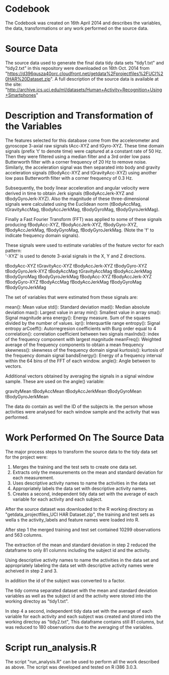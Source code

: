 Codebook
========
The Codebook was created on 16th April 2014 and describes the variables, 
the data, transformations or any work performed on the source data. 

Source Data
===========
The source data used to generate the final data tidy data sets "tidy1.txt" and "tidy2.txt" 
in this repository were downloaded on 16th Oct. 2014 from "https://d396qusza40orc.cloudfront.net/getdata%2Fprojectfiles%2FUCI%20HAR%20Dataset.zip". 
A full description of the source data is available at the site:
"http://archive.ics.uci.edu/ml/datasets/Human+Activity+Recognition+Using+Smartphones"


Description and Transformation of the Variables
===============================================
The features selected for this database come from the accelerometer and gyroscope 3-axial raw signals tAcc-XYZ and tGyro-XYZ. These time domain signals (prefix 't' to denote time) were captured at a constant rate of 50 Hz. Then they were filtered using a median filter and a 3rd order low pass Butterworth filter with a corner frequency of 20 Hz to remove noise. Similarly, the acceleration signal was then separated into body and gravity acceleration signals (tBodyAcc-XYZ and tGravityAcc-XYZ) using another low pass Butterworth filter with a corner frequency of 0.3 Hz. 

Subsequently, the body linear acceleration and angular velocity were derived in time to obtain Jerk signals (tBodyAccJerk-XYZ and tBodyGyroJerk-XYZ). Also the magnitude of these three-dimensional signals were calculated using the Euclidean norm (tBodyAccMag, tGravityAccMag, tBodyAccJerkMag, tBodyGyroMag, tBodyGyroJerkMag). 

Finally a Fast Fourier Transform (FFT) was applied to some of these signals producing fBodyAcc-XYZ, fBodyAccJerk-XYZ, fBodyGyro-XYZ, fBodyAccJerkMag, fBodyGyroMag, fBodyGyroJerkMag. (Note the 'f' to indicate frequency domain signals). 

These signals were used to estimate variables of the feature vector for each pattern:  
'-XYZ' is used to denote 3-axial signals in the X, Y and Z directions.

tBodyAcc-XYZ
tGravityAcc-XYZ
tBodyAccJerk-XYZ
tBodyGyro-XYZ
tBodyGyroJerk-XYZ
tBodyAccMag
tGravityAccMag
tBodyAccJerkMag
tBodyGyroMag
tBodyGyroJerkMag
fBodyAcc-XYZ
fBodyAccJerk-XYZ
fBodyGyro-XYZ
fBodyAccMag
fBodyAccJerkMag
fBodyGyroMag
fBodyGyroJerkMag

The set of variables that were estimated from these signals are: 

mean(): Mean value
std(): Standard deviation
mad(): Median absolute deviation 
max(): Largest value in array
min(): Smallest value in array
sma(): Signal magnitude area
energy(): Energy measure. Sum of the squares divided by the number of values. 
iqr(): Interquartile range 
entropy(): Signal entropy
arCoeff(): Autorregresion coefficients with Burg order equal to 4
correlation(): correlation coefficient between two signals
maxInds(): index of the frequency component with largest magnitude
meanFreq(): Weighted average of the frequency components to obtain a mean frequency
skewness(): skewness of the frequency domain signal 
kurtosis(): kurtosis of the frequency domain signal 
bandsEnergy(): Energy of a frequency interval within the 64 bins of the FFT of each window.
angle(): Angle between to vectors.

Additional vectors obtained by averaging the signals in a signal window sample. These are used on the angle() variable:

gravityMean
tBodyAccMean
tBodyAccJerkMean
tBodyGyroMean
tBodyGyroJerkMean

The data do contain as well the ID of the subjects ie. the person whose activities were analysed 
for each window sample and the activity that was performed.  

Work Performed On The Source Data 
=================================
The major process steps to transform the source data to the tidy data set for the project were:
1. Merges the training and the test sets to create one data set.
2. Extracts only the measurements on the mean and standard deviation for each measurement. 
2. Uses descriptive activity names to name the activities in the data set
3. Appropriately labels the data set with descriptive activity names. 
4. Creates a second, independent tidy data set with the average of each variable for each activity and each subject. 

After the source dataset was downloaded to the R working directory as 
"getdata_projectfiles_UCI HAR Dataset.zip",
the training and test sets as wella s the activity_labels and feature names were loaded into R.

After step 1 the merged training and test set contained 10299 observations and 563 columns.

The extraction of the mean and standard deviation in step 2 reduced the dataframe to only 81 columns  including the subject id and the activity.

Using descriptive activity names to name the activities in the data set and appropriately labeling the data set with descriptive activity names were acheived in step 2 and 3.

In addition the id of the subject was converted to a factor.

The tidy comma separated dataset with the mean and standard deviation variables as well as the subject id and the activity were stored into the working directoy as "tidy1.txt". 

In step 4 a second, independent tidy data set with the average of each variable for each activity and each subject was created and stored into the working directoy as "tidy2.txt", This dataframe contains still 81 columns, but was reduced to 180 observations due to the averaging of the variables.

Script run_analysis.R
=====================
The script "run_analysis.R" can be used to perform all the work described as above.
The script was developed and tested on R i386 3.0.3.
 


